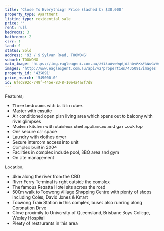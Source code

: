 ```yaml
---
title: 'Close To Everything! Price Slashed by $30,000'
property_type: Apartment
listing_type: residential_sale
price: ''
rent: null
bedrooms: 3
bathrooms: 2
cars: 1
land: 0
status: Sold
address: '93 / 9 Sylvan Road, TOOWONG'
suburb: TOOWONG
main_image: 'https://img.eagleagent.com.au/2GI3u8vw9qGj02hDvRKsF3NwGVM=/1280x854/smart/https://s3-us-west-2.amazonaws.com/eagleagent-orig/images/6820409/109970336-image-M.jpg'
images: 'http://www.eagleagent.com.au/api/v2/properties/435091/images'
property_id: '435091'
price_search: '549000.0'
id: 6fec892c-749f-445e-8348-10e4a4a8f7d8
---
```

Features;
*  Three bedrooms with built in robes
*  Master with ensuite
*  Air conditioned open plan living area which opens out to balcony with river glimpses
*  Modern kitchen with stainless steel appliances and gas cook top
*  One secure car space
*  Laundry with clothes dryer
*  Secure intercom access into unit
*  Complex built in 2004
*  Facilities in complex include pool, BBQ area and gym
*  On site management

Location;
*  4km along the river from the CBD
*  River Ferry Terminal is right outside the complex
*  The famous Regatta Hotel sits across the road
*  500m walk to Toowong Village Shopping Centre with plenty of shops including Coles, David Jones & Kmart
*  Toowong Train Station in this complex, buses also running along Coronation Drive
*  Close proximity to University of Queensland, Brisbane Boys College, Wesley Hospital
*  Plenty of restaurants in this area